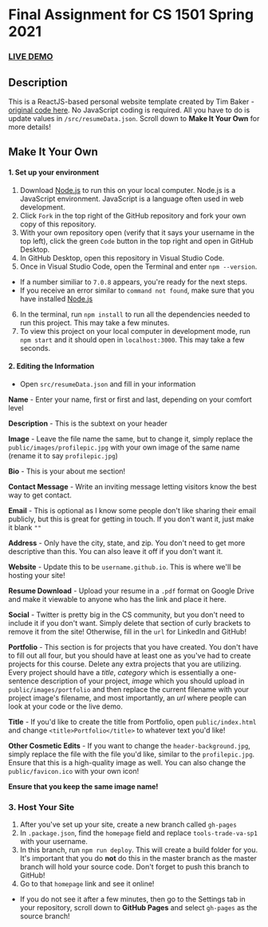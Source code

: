 # Final Assignment for CS 1501 Spring 2021

### [LIVE DEMO](https://tools-trade-va-sp1.github.io/portfolio/)

## Description
This is a ReactJS-based personal website template created by Tim Baker - [original code here](https://github.com/tbakerx/react-resume-template). No JavaScript coding is required. All you have to do is update values in `/src/resumeData.json`. Scroll down to **Make It Your Own** for more details!

## Make It Your Own
#### 1. Set up your environment
1. Download [Node.js](https://nodejs.org/en/download/) to run this on your local computer. Node.js is a JavaScript environment. JavaScript is a language often used in web development.
2. Click `Fork` in the top right of the GitHub repository and fork your own copy of this repository.
2. With your own repository open (verify that it says your username in the top left), click the green `Code` button in the top right and open in GitHub Desktop.
3. In GitHub Desktop, open this repository in Visual Studio Code.
4. Once in Visual Studio Code, open the Terminal and enter `npm --version`.
  * If a number similiar to `7.0.8` appears, you're ready for the next steps.
  * If you receive an error similar to `command not found`, make sure that you have installed [Node.js](https://nodejs.org/en/download/)
6.  In the terminal, run `npm install` to run all the dependencies needed to run this project. This may take a few minutes.
7. To view this project on your local computer in development mode, run `npm start` and it should open in `localhost:3000`. This may take a few seconds.

#### 2. Editing the Information
* Open `src/resumeData.json` and fill in your information

**Name** - Enter your name, first or first and last, depending on your comfort level

**Description** - This is the subtext on your header

**Image** - Leave the file name the same, but to change it, simply replace the `public/images/profilepic.jpg` with your own image of the same name (rename it to say `profilepic.jpg`)

**Bio** - This is your about me section!

**Contact Message** - Write an inviting message letting visitors know the best way to get contact.

**Email** - This is optional as I know some people don't like sharing their email publicly, but this is great for getting in touch. If you don't want it, just make it blank `""`

**Address** - Only have the city, state, and zip. You don't need to get more descriptive than this. You can also leave it off if you don't want it.

**Website** - Update this to be `username.github.io`. This is where we'll be hosting your site!

**Resume Download** - Upload your resume in a `.pdf` format on Google Drive and make it viewable to anyone who has the link and place it here.

**Social** - Twitter is pretty big in the CS community, but you don't need to include it if you don't want. Simply delete that section of curly brackets to remove it from the site! Otherwise, fill in the `url` for LinkedIn and GitHub!

**Portfolio** - This section is for projects that you have created. You don't have to fill out all four, but you should have at least one as you've had to create projects for this course. Delete any extra projects that you are utilizing. Every project should have a *title*, *category* which is essentially a one-sentence description of your project, *image* which you should upload in `public/images/portfolio` and then replace the current filename with your project image's filename, and most importantly, an *url* where people can look at your code or the live demo.

**Title** - If you'd like to create the title from Portfolio, open `public/index.html` and change `<title>Portfolio</title>` to whatever text you'd like!

**Other Cosmetic Edits** - If you want to change the `header-background.jpg`, simply replace the file with the file you'd like, similar to the `profilepic.jpg`. Ensure that this is a high-quality image as well. You can also change the `public/favicon.ico` with your own icon! 

**Ensure that you keep the same image name!**

### 3. Host Your Site
1. After you've set up your site, create a new branch called `gh-pages`
1. In `.package.json`, find the `homepage` field and replace `tools-trade-va-sp1` with your username.
2. In this branch, run `npm run deploy`. This will create a build folder for you. It's important that you do **not** do this in the master branch as the master branch will hold your source code. Don't forget to push this branch to GitHub!
3. Go to that `homepage` link and see it online!
* If you do not see it after a few minutes, then go to the Settings tab in your repository, scroll down to **GitHub Pages** and select `gh-pages` as the source branch!
